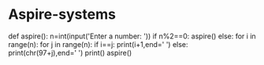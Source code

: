 # Aspire-systems
def aspire():
    n=int(input('Enter a number: '))
    if n%2==0:
        aspire()
    else:
        for i in range(n):
            for j in range(n):
                if i==j:
                    print(i+1,end=' ')
                else:
                    print(chr(97+j),end=' ')
            print()
aspire()
